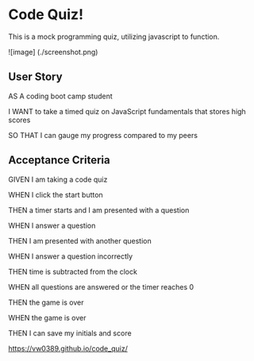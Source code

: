 # Code Quiz!
This is a mock programming quiz, utilizing javascript to function.

![image] (./screenshot.png)
## User Story
AS A coding boot camp student

I WANT to take a timed quiz on JavaScript fundamentals that stores high scores

SO THAT I can gauge my progress compared to my peers
## Acceptance Criteria
GIVEN I am taking a code quiz

WHEN I click the start button

THEN a timer starts and I am presented with a question

WHEN I answer a question

THEN I am presented with another question

WHEN I answer a question incorrectly

THEN time is subtracted from the clock

WHEN all questions are answered or the timer reaches 0

THEN the game is over

WHEN the game is over

THEN I can save my initials and score

https://vw0389.github.io/code_quiz/